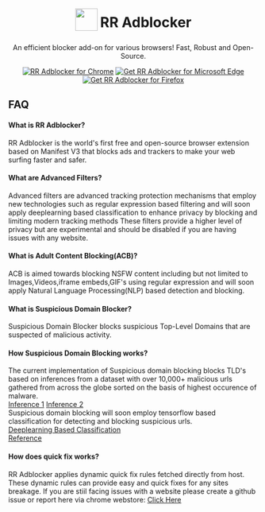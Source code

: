 <h1 align="center">
    <sub>
      <img  src="https://github.com/Rutuj-Runwal/RR-Adblocker/blob/main/RR_logo.png?raw=true" height="45" width="45" style="border-raduis:20%">
    </sub>
    RR Adblocker
  </h1>
  <p align="center">
    An efficient blocker add-on for various browsers! Fast, Robust and Open-Source.
  </p>

<p align="center">
<a href="https://bit.ly/rradb_chrome"><img src="https://raw.githubusercontent.com/Rutuj-Runwal/RR-Adblocker/main/assets/chrome.png" alt="RR Adblocker for Chrome"></a>
<a href="https://bit.ly/rr-adblocker_microsoft-edge"><img src="https://raw.githubusercontent.com/Rutuj-Runwal/RR-Adblocker/main/assets/edge.png" alt="Get RR Adblocker for Microsoft Edge"></a>
<a href="https://mzl.la/3BhY6C9"><img src="https://raw.githubusercontent.com/Rutuj-Runwal/RR-Adblocker/main/assets/firefox.png" alt="Get RR Adblocker for Firefox"></a> 
</p>

## FAQ

#### What is RR Adblocker?
RR Adblocker is the world's first free and open-source browser extension based on Manifest V3 that blocks ads and trackers to make your web surfing faster and safer. 

#### What are Advanced Filters?
Advanced filters are advanced tracking protection mechanisms that employ new technologies such as regular expression based filtering and will soon apply deeplearning based classification to enhance privacy by blocking and limiting modern tracking methods
These filters provide a higher level of privacy but are experimental and should be disabled if you are having issues with any website.

#### What is Adult Content Blocking(ACB)?
ACB is aimed towards blocking NSFW content including but not limited to Images,Videos,iframe embeds,GIF's using regular expression and will soon apply Natural Language Processing(NLP) based detection and blocking.

#### What is Suspicious Domain Blocker?
Suspicious Domain Blocker blocks suspicious Top-Level Domains that are suspected of malicious activity.

#### How Suspicious Domain Blocking works?
The current implementation of Suspicious domain blocking blocks TLD's based on inferences from a dataset with over 10,000+ malicious urls gathered from across the globe sorted on the basis of highest occurence of malware.
<br>
[Inference 1](https://unit42.paloaltonetworks.com/top-level-domains-cybercrime/)
[Inference 2](https://www.spamhaus.org/statistics/tlds/)
<br>
Suspicious domain blocking will soon employ tensorflow based classification for detecting and blocking suspicious urls.
<br>
[Deeplearning Based Classification](https://www.kaggle.com/code/kawiswara/malicious-web-detection-with-1d-cnn)
<br>
[Reference](https://www.kaggle.com/code/siddharthkumar25/detect-malicious-url-using-ml/notebook)
  
#### How does quick fix works?
RR Adblocker applies dynamic quick fix rules fetched directly from host. These dynamic rules can provide easy and quick fixes for any sites breakage.
If you are stiil facing issues with a website please create a github issue or report here via chrome webstore: [Click Here](https://chrome.google.com/webstore/detail/rr-adblocker/chnhdkklhnokmmcklomnlcmcdbdiaemp/support)
